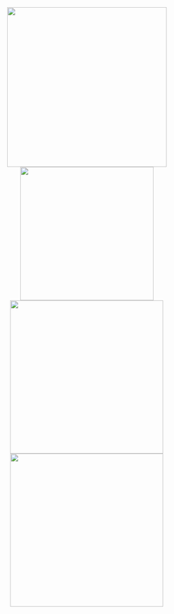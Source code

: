 <div align="center">
<img width="365px" src="https://github-readme-stats.vercel.app/api?username=verera&show_icons=true&hide_border=false">    <img width="305px" src="https://github-readme-stats.vercel.app/api/top-langs/?username=verera&layout=compact&langs_count=6&hide_border=false">
<img width="350px" src="https://github-profile-summary-cards.vercel.app/api/cards/profile-details?username=verera&theme=github">    <img width="350px" src="https://activity-graph.herokuapp.com/graph?username=verera&theme=github-light&hide_border=true">
</div>

